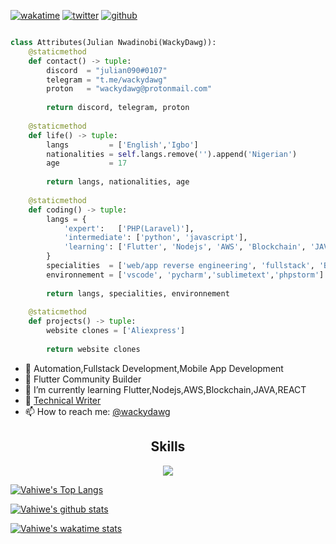 <!-- new discord server: https://discord.gg/onlp -->
<!-- Hi skid <3 -->
[![wakatime](https://wakatime.com/badge/user/77640a77-0b7a-4fef-abde-4891fd797e8d.svg)](https://wakatime.com/@77640a77-0b7a-4fef-abde-4891fd797e8d)
[![twitter](https://img.shields.io/twitter/follow/wackydawg?label=followers&logo=twitter&color=%23007ec6&style=plastic)](https://twitter.com/wackydawg)
[![github](https://img.shields.io/github/followers/wackydawg?logo=github&style=plastic)](https://github.com/wackydawg?tab=followers)

<!-- <p align="center">
    <img alt="" src=https://img.shields.io/github/stars/wackydawg?style=for-the-badge&?affiliations=OWNER%2CCOLLABORATOR />
    <img alt="" src=https://komarev.com/ghpvc/?username=wackydawg&style=for-the-badge />
</p> -->

<p href="https://discord.gg/julian008" align="center">
    <img alt="" src=https://lanyard.cnrad.dev/api/840541540203626516/>
</p>

```python
class Attributes(Julian Nwadinobi(WackyDawg)):
	@staticmethod
	def contact() -> tuple:
	    discord  = "julian090#0107"
	    telegram = "t.me/wackydawg"
	    proton   = "wackydawg@protonmail.com"
	    
	    return discord, telegram, proton
	
	@staticmethod
	def life() -> tuple:
		langs         = ['English','Igbo']
		nationalities = self.langs.remove('').append('Nigerian')
		age           = 17
		
		return langs, nationalities, age
	
	@staticmethod
	def coding() -> tuple:
		langs = {
			'expert':   ['PHP(Laravel)'],
			'intermediate': ['python', 'javascript'],
			'learning': ['Flutter', 'Nodejs', 'AWS', 'Blockchain', 'JAVA','REACT JS']
		}
		specialities  = ['web/app reverse engineering', 'fullstack', 'Backend Development']
		environnement = ['vscode', 'pycharm','sublimetext','phpstorm']
		
		return langs, specialities, environnement
	
	@staticmethod
	def projects() -> tuple:
		website clones = ['Aliexpress']
		
		return website clones

```
- 🔭 Automation,Fullstack Development,Mobile App Development
- 💭 Flutter Community Builder
- 🌱 I’m currently learning Flutter,Nodejs,AWS,Blockchain,JAVA,REACT
- 🤔 [Technical Writer](https://medium.com/@wackydawg)
- 📫 How to reach me: [@wackydawg](https://twitter.com/wackydawg)


<h2 align="center">Skills </h2>

<p align="center">
  <a href="https://skillicons.dev">
    <img src="https://skillicons.dev/icons?i=python,golang,vscode,androidstudio,js,css,html,flutter,nodejs,laravel,arduino,raspberrypi,dart,react,aws,azure,gcp,mysql,mongodb,postgresql,expressjs" />
  </a>
</p>

[![Vahiwe's Top Langs](https://github-readme-stats.vercel.app/api/top-langs/?username=spartan&langs_count=8&hide=c%2B%2B,c,java&layout=compact&theme=dracula)](https://github.com/WackyDawg/github-readme-stats)

[![Vahiwe's github stats](https://github-readme-stats.vercel.app/api?username=spartan&count_private=true&show_icons=true&theme=dracula)](https://github.com/vahiwe/github-readme-stats)

[![Vahiwe's wakatime stats](https://github-readme-stats.vercel.app/api/wakatime?username=spartan&layout=compact&theme=dracula)](https://github.com/vahiwe/github-readme-stats)

<!--START_SECTION:waka-->
<!--END_SECTION:waka-->
